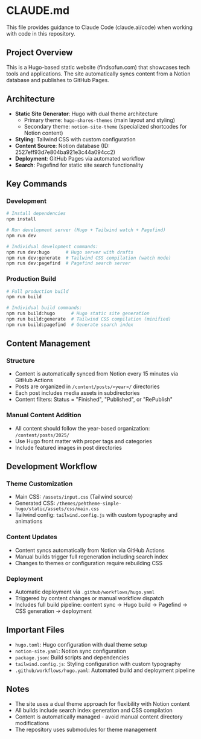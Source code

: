 # CLAUDE.md

This file provides guidance to Claude Code (claude.ai/code) when working with code in this repository.

## Project Overview

This is a Hugo-based static website (findsofun.com) that showcases tech tools and applications. The site automatically syncs content from a Notion database and publishes to GitHub Pages.

## Architecture

- **Static Site Generator**: Hugo with dual theme architecture
  - Primary theme: `hugo-shares-themes` (main layout and styling)
  - Secondary theme: `notion-site-theme` (specialized shortcodes for Notion content)
- **Styling**: Tailwind CSS with custom configuration
- **Content Source**: Notion database (ID: 2527eff93d7e804ba921e3c44a094cc2)
- **Deployment**: GitHub Pages via automated workflow
- **Search**: Pagefind for static site search functionality

## Key Commands

### Development
```bash
# Install dependencies
npm install

# Run development server (Hugo + Tailwind watch + Pagefind)
npm run dev

# Individual development commands:
npm run dev:hugo      # Hugo server with drafts
npm run dev:generate  # Tailwind CSS compilation (watch mode)
npm run dev:pagefind  # Pagefind search server
```

### Production Build
```bash
# Full production build
npm run build

# Individual build commands:
npm run build:hugo      # Hugo static site generation
npm run build:generate  # Tailwind CSS compilation (minified)
npm run build:pagefind  # Generate search index
```

## Content Management

### Structure
- Content is automatically synced from Notion every 15 minutes via GitHub Actions
- Posts are organized in `/content/posts/<year>/` directories
- Each post includes media assets in subdirectories
- Content filters: Status = "Finished", "Published", or "RePublish"

### Manual Content Addition
- All content should follow the year-based organization: `/content/posts/2025/`
- Use Hugo front matter with proper tags and categories
- Include featured images in post directories

## Development Workflow

### Theme Customization
- Main CSS: `/assets/input.css` (Tailwind source)
- Generated CSS: `/themes/pehtheme-simple-hugo/static/assets/css/main.css`
- Tailwind config: `tailwind.config.js` with custom typography and animations

### Content Updates
- Content syncs automatically from Notion via GitHub Actions
- Manual builds trigger full regeneration including search index
- Changes to themes or configuration require rebuilding CSS

### Deployment
- Automatic deployment via `.github/workflows/hugo.yaml`
- Triggered by content changes or manual workflow dispatch
- Includes full build pipeline: content sync → Hugo build → Pagefind → CSS generation → deployment

## Important Files

- `hugo.toml`: Hugo configuration with dual theme setup
- `notion-site.yaml`: Notion sync configuration
- `package.json`: Build scripts and dependencies
- `tailwind.config.js`: Styling configuration with custom typography
- `.github/workflows/hugo.yaml`: Automated build and deployment pipeline

## Notes

- The site uses a dual theme approach for flexibility with Notion content
- All builds include search index generation and CSS compilation
- Content is automatically managed - avoid manual content directory modifications
- The repository uses submodules for theme management